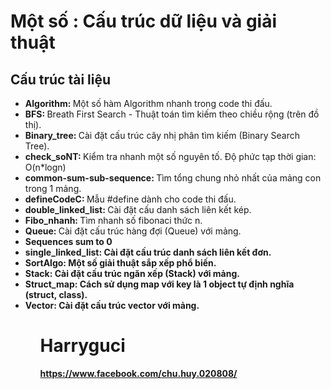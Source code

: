 # Một số : Cấu trúc dữ liệu và giải thuật

<h2>Cấu trúc tài liệu</h2>
<ul>
    <li><b>Algorithm: </b>Một số hàm Algorithm nhanh trong code thi đấu.</li>
    <li><b>BFS: </b>Breath First Search - Thuật toán tìm kiếm theo chiều rộng (trên đồ thị).</li>
    <li><b>Binary_tree: </b>Cài đặt cấu trúc cây nhị phân tìm kiếm (Binary Search Tree).</li>
    <li><b>check_soNT: </b>Kiểm tra nhanh một số nguyên tố. Độ phức tạp thời gian: O(n*logn)</li>
    <li><b>common-sum-sub-sequence: </b>Tìm tổng chung nhỏ nhất của mảng con trong 1 mảng.</li>
    <li><b>defineCodeC: </b>Mẫu #define dành cho code thi đấu.</li>
    <li><b>double_linked_list: </b>Cài đặt cấu danh sách liên kết kép.</li>
    <li><b>Fibo_nhanh: </b>Tìm nhanh số fibonaci thức n.</li>
    <li><b>Queue: </b>Cài đặt cấu trúc hàng đợi (Queue) với mảng.</li>
    <li><b>Sequences sum to 0</li>
    <li><b>single_linked_list: </b>Cài đặt cấu trúc danh sách liên kết đơn.</li>
    <li><b>SortAlgo: </b>Một số giải thuật sắp xếp phổ biến.</li>
    <li><b>Stack: </b>Cài đặt cấu trúc ngăn xếp (Stack) với mảng.</li>
    <li><b>Struct_map: </b>Cách sử dụng map với key là 1 object tự định nghĩa (struct, class).</li>
    <li><b>Vector: </b>Cài đặt cấu trúc vector với mảng.</li>
<ul>

# Harryguci
<a href="https://www.facebook.com/chu.huy.020808/">https://www.facebook.com/chu.huy.020808/</a>